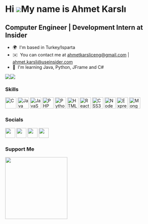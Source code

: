 Hi ![](https://user-images.githubusercontent.com/18350557/176309783-0785949b-9127-417c-8b55-ab5a4333674e.gif)My name is Ahmet Karslı
====================================================================================================================================

Computer Engineer | Development Intern at Insider
--------------------------------

* 🌍  I'm based in Turkey/Isparta
* ✉️  You can contact me at [ahmetkarsliceng@gmail.com](mailto:ahmetkarsliceng@gmail.com)  | [ ahmet.karsli@useinsider.com ](mailto:ahmet.karsli@useinsider.com)
* 🧠  I'm learning Java, Python, JFrame and C#

<a href="https://www.github.com/ahmetkarslix" target="_blank" rel="noreferrer"><img
src="https://img.shields.io/github/followers/ahmetkarslix?logo=github&style=for-the-badge&color=0891b2&labelColor=1c1917" /></a><a href="https://www.twitter.com/ahmetkarsliix" target="_blank" rel="noreferrer"><img
src="https://img.shields.io/twitter/follow/ahmetkarslix?logo=twitter&style=for-the-badge&color=0891b2&labelColor=1c1917"
/></a>

### Skills


<p align="left">
<a href="https://docs.microsoft.com/en-us/cpp/?view=msvc-170" target="_blank" rel="noreferrer"><img src="https://raw.githubusercontent.com/danielcranney/readme-generator/main/public/icons/skills/c-colored.svg" width="36" height="36" alt="C" /></a>
<a href="https://www.oracle.com/java/" target="_blank" rel="noreferrer"><img src="https://raw.githubusercontent.com/danielcranney/readme-generator/main/public/icons/skills/java-colored.svg" width="36" height="36" alt="Java" /></a>
<a href="https://developer.mozilla.org/en-US/docs/Web/JavaScript" target="_blank" rel="noreferrer"><img src="https://raw.githubusercontent.com/danielcranney/readme-generator/main/public/icons/skills/javascript-colored.svg" width="36" height="36" alt="JavaScript" /></a>
<a href="https://www.php.net/" target="_blank" rel="noreferrer"><img src="https://raw.githubusercontent.com/danielcranney/readme-generator/main/public/icons/skills/php-colored.svg" width="36" height="36" alt="PHP" /></a>
<a href="https://www.python.org/" target="_blank" rel="noreferrer"><img src="https://raw.githubusercontent.com/danielcranney/readme-generator/main/public/icons/skills/python-colored.svg" width="36" height="36" alt="Python" /></a>
<a href="https://developer.mozilla.org/en-US/docs/Glossary/HTML5" target="_blank" rel="noreferrer"><img src="https://raw.githubusercontent.com/danielcranney/readme-generator/main/public/icons/skills/html5-colored.svg" width="36" height="36" alt="HTML5" /></a>
<a href="https://reactjs.org/" target="_blank" rel="noreferrer"><img src="https://raw.githubusercontent.com/danielcranney/readme-generator/main/public/icons/skills/react-colored.svg" width="36" height="36" alt="React" /></a>
<a href="https://www.w3.org/TR/CSS/#css" target="_blank" rel="noreferrer"><img src="https://raw.githubusercontent.com/danielcranney/readme-generator/main/public/icons/skills/css3-colored.svg" width="36" height="36" alt="CSS3" /></a>
<a href="https://nodejs.org/en/" target="_blank" rel="noreferrer"><img src="https://raw.githubusercontent.com/danielcranney/readme-generator/main/public/icons/skills/nodejs-colored.svg" width="36" height="36" alt="NodeJS" /></a>
<a href="https://expressjs.com/" target="_blank" rel="noreferrer"><img src="https://raw.githubusercontent.com/danielcranney/readme-generator/main/public/icons/skills/express-colored.svg" width="36" height="36" alt="Express" /></a>
<a href="https://www.mongodb.com/" target="_blank" rel="noreferrer"><img src="https://raw.githubusercontent.com/danielcranney/readme-generator/main/public/icons/skills/mongodb-colored.svg" width="36" height="36" alt="MongoDB" /></a>
</p>


### Socials

<p align="left"> <a href="https://www.github.com/ahmetkarslix" target="_blank" rel="noreferrer"><img src="https://raw.githubusercontent.com/danielcranney/readme-generator/main/public/icons/socials/github.svg" width="32" height="32" /></a> <a href="http://www.instagram.com/ahmetkarslix" target="_blank" rel="noreferrer"><img src="https://raw.githubusercontent.com/danielcranney/readme-generator/main/public/icons/socials/instagram.svg" width="32" height="32" /></a> <a href="https://www.linkedin.com/in/ahmet-karsl%C4%B1-71a0931bb/" target="_blank" rel="noreferrer"><img src="https://raw.githubusercontent.com/danielcranney/readme-generator/main/public/icons/socials/linkedin.svg" width="32" height="32" /></a> <a href="https://www.twitter.com/ahmetkarsliix" target="_blank" rel="noreferrer"><img src="https://raw.githubusercontent.com/danielcranney/readme-generator/main/public/icons/socials/twitter.svg" width="32" height="32" /></a></p>

### Support Me

<a href="https://www.buymeacoffee.com/ahmetkarslix"><img src="https://cdn.buymeacoffee.com/buttons/v2/default-yellow.png" width="200" /></a>
